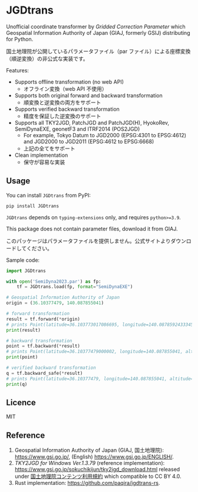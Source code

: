 # JGDtrans

Unofficial coordinate transformer by _Gridded Correction Parameter_
which Geospatial Information Authority of Japan (GIAJ, formerly GSIJ) distributing
for Python.

国土地理院が公開しているパラメータファイル（par ファイル）による座標変換（順逆変換）の非公式な実装です。

Features:

- Supports offline transformation (no web API)
  - オフライン変換（web API 不使用）
- Supports both original forward and backward transformation
  - 順変換と逆変換の両方をサポート
- Supports verified backward transformation
  - 精度を保証した逆変換のサポート
- Supports all TKY2JGD, PatchJGD and PatchJGD(H), HyokoRev, SemiDynaEXE, geonetF3 and ITRF2014 (POS2JGD)
  - For example, Tokyo Datum to JGD2000 (EPSG:4301 to EPSG:4612)
    and JGD2000 to JGD2011 (EPSG:4612 to EPSG:6668)
  - 上記の全てをサポート
- Clean implementation
  - 保守が容易な実装

## Usage

You can install `JGDtrans` from PyPI:

```sh
pip install JGDtrans
```

`JGDtrans` depends on `typing-extensions` only, and requires `python>=3.9`.

This package does not contain parameter files, download it from GIAJ.

このパッケージはパラメータファイルを提供しません。公式サイトよりダウンロードしてください。

Sample code:

```python
import JGDtrans

with open('SemiDyna2023.par') as fp:
    tf = JGDtrans.load(fp, format="SemiDynaEXE")

# Geospatial Information Authority of Japan
origin = (36.10377479, 140.087855041)

# forward transformation
result = tf.forward(*origin)
# prints Point(latitude=36.103773017086695, longitude=140.08785924333452, altitude=2.4363138578102994)
print(result)

# backward transformation
point = tf.backward(*result)
# prints Point(latitude=36.10377479000002, longitude=140.087855041, altitude=-4.217551585750101e-10)
print(point)

# verified backward transformation
q = tf.backward_safe(*result)
# prints Point(latitude=36.10377479, longitude=140.087855041, altitude=2.3399999999970085)
print(q)
```

## Licence

MIT

## Reference

1. Geospatial Information Authority of Japan (GIAJ, 国土地理院):
   <https://www.gsi.go.jp/>,
   (English) <https://www.gsi.go.jp/ENGLISH/>.
2. _TKY2JGD for Windows Ver.1.3.79_ (reference implementation):
   <https://www.gsi.go.jp/sokuchikijun/tky2jgd_download.html> 
   released under [国土地理院コンテンツ利用規約](https://www.gsi.go.jp/kikakuchousei/kikakuchousei40182.html)
   which compatible to CC BY 4.0.
3. Rust implementation: <https://github.com/paqira/jgdtrans-rs>.
